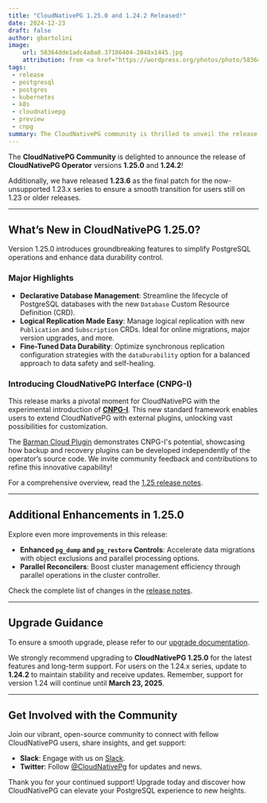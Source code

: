 ```yaml
---
title: "CloudNativePG 1.25.0 and 1.24.2 Released!"
date: 2024-12-23
draft: false
author: gbartolini
image:
    url: 58364dde1adc4a0a8.37186404-2048x1445.jpg
    attribution: from <a href="https://wordpress.org/photos/photo/58364dde1a/">Saurabh</a>
tags:
 - release
 - postgresql
 - postgres
 - kubernetes
 - k8s
 - cloudnativepg
 - preview
 - cnpg
summary: The CloudNativePG community is thrilled to unveil the release of version 1.25.0, packed with exciting new features, along with the maintenance update 1.24.2 for the 1.24.x series.
---
```


The **CloudNativePG Community** is delighted to announce the release of
**CloudNativePG Operator** versions **1.25.0** and **1.24.2**!

Additionally, we have released **1.23.6** as the final patch for the
now-unsupported 1.23.x series to ensure a smooth transition for users
still on 1.23 or older releases.

---

## What’s New in CloudNativePG 1.25.0?

Version 1.25.0 introduces groundbreaking features to simplify PostgreSQL
operations and enhance data durability control.

### Major Highlights

- **Declarative Database Management**: Streamline the lifecycle of PostgreSQL
  databases with the new `Database` Custom Resource Definition (CRD).
- **Logical Replication Made Easy**: Manage logical replication with new
  `Publication` and `Subscription` CRDs. Ideal for online migrations, major
  version upgrades, and more.
- **Fine-Tuned Data Durability**: Optimize synchronous replication
  configuration strategies with the `dataDurability` option for a balanced
  approach to data safety and self-healing.

### Introducing CloudNativePG Interface (CNPG-I)

This release marks a pivotal moment for CloudNativePG with the experimental
introduction of [**CNPG-I**](https://github.com/cloudnative-pg/cnpg-i).
This new standard framework enables users to extend CloudNativePG with external
plugins, unlocking vast possibilities for customization.

The [Barman Cloud Plugin](https://github.com/cloudnative-pg/plugin-barman-cloud)
demonstrates CNPG-I's potential, showcasing how backup and recovery plugins can
be developed independently of the operator’s source code. We invite community
feedback and contributions to refine this innovative capability!

For a comprehensive overview, read the
[1.25 release notes](https://cloudnative-pg.io/documentation/1.25/release_notes/v1.25/).

---

## Additional Enhancements in 1.25.0

Explore even more improvements in this release:

- **Enhanced `pg_dump` and `pg_restore` Controls**: Accelerate data migrations
  with object exclusions and parallel processing options.
- **Parallel Reconcilers**: Boost cluster management efficiency through
  parallel operations in the cluster controller.

Check the complete list of changes in the
[release notes](https://cloudnative-pg.io/documentation/1.25/release_notes/v1.25/).

---

## Upgrade Guidance

To ensure a smooth upgrade, please refer to our
[upgrade documentation](https://cloudnative-pg.io/documentation/1.25/installation_upgrade/#upgrades).

We strongly recommend upgrading to **CloudNativePG 1.25.0** for the latest
features and long-term support. For users on the 1.24.x series, update to
**1.24.2** to maintain stability and receive updates. Remember, support for
version 1.24 will continue until **March 23, 2025**.

---

## Get Involved with the Community

Join our vibrant, open-source community to connect with fellow CloudNativePG users, share insights, and get support:

- **Slack**: Engage with us on
  [Slack](https://join.slack.com/t/cloudnativepg/shared_invite/zt-2vedd06pe-vMZf4wJ3l_H_hB3YCZ947A).
- **Twitter**: Follow
  [@CloudNativePg](https://twitter.com/CloudNativePg) for updates and news.

Thank you for your continued support! Upgrade today and discover how
CloudNativePG can elevate your PostgreSQL experience to new heights.

<!--
# About CloudNativePG

[CloudNativePG](https://cloudnative-pg.io) stands as a groundbreaking
open-source Kubernetes Operator designed explicitly for PostgreSQL workloads.
Seamlessly orchestrating the entire life cycle of a PostgreSQL cluster,
CloudNativePG takes charge from bootstrapping and configuration to ensuring
high availability, connection routing, and comprehensive backup and disaster
recovery mechanisms.
Leveraging PostgreSQL's native streaming replication, CloudNativePG efficiently
distributes data across pods, nodes, and zones, utilizing standard Kubernetes
patterns. This enables seamless scaling of replicas in a Kubernetes-native
manner, with the operator autonomously and safely reconfiguring replication as
needed.
Originally conceived and supported by [EDB](https://www.enterprisedb.com/),
CloudNativePG represents a paradigm shift in managing PostgreSQL workloads
within Kubernetes environments.

-->
<!--
Tweet

-->
<!--
Tweet
🚀 Exciting news! CloudNativePG 1.25.0 is here! Test new features like declarative databases, logical replication publications & subscriptions, and enhanced data durability controls.

LINK

#CloudNativePG #PostgreSQL #Kubernetes #OpenSource

--->
<!--
LinkedIn
🚀 **Exciting News! CloudNativePG 1.25.0 and 1.24.2 Released!** 🚀

The CloudNativePG Community is thrilled to announce the release of CloudNativePG 1.25.0! This release introduces powerful new features, including:

🔹 Declarative Database Management
🔹 Declarative Logical Replication
🔹 Enhanced Data Durability Controls

LINK

Join our vibrant community, share your insights, and stay updated on the latest developments by following us and joining our Slack channel.

#CloudNativePG #PostgreSQL #Kubernetes #OpenSource
-->
